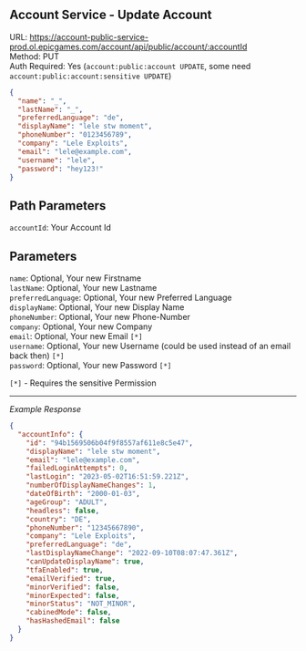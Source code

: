 ## Account Service - Update Account

URL: https://account-public-service-prod.ol.epicgames.com/account/api/public/account/:accountId \
Method: PUT \
Auth Required: Yes (`account:public:account UPDATE`, some need `account:public:account:sensitive UPDATE`)

```json
{
  "name": "_",
  "lastName": "_",
  "preferredLanguage": "de",
  "displayName": "lele stw moment",
  "phoneNumber": "0123456789",
  "company": "Lele Exploits",
  "email": "lele@example.com",
  "username": "lele",
  "password": "hey123!"
}
```

## Path Parameters

`accountId`: Your Account Id

## Parameters

`name`: Optional, Your new Firstname <br/>
`lastName`: Optional, Your new Lastname <br/>
`preferredLanguage`: Optional, Your new Preferred Language <br/>
`displayName`: Optional, Your new Display Name <br/>
`phoneNumber`: Optional, Your new Phone-Number <br/>
`company`: Optional, Your new Company <br/>
`email`: Optional, Your new Email `[*]` <br/>
`username`: Optional, Your new Username (could be used instead of an email back then) `[*]` <br/>
`password`: Optional, Your new Password `[*]` <br/>

`[*]` - Requires the sensitive Permission

---

_Example Response_

```json
{
  "accountInfo": {
    "id": "94b1569506b04f9f8557af611e8c5e47",
    "displayName": "lele stw moment",
    "email": "lele@example.com",
    "failedLoginAttempts": 0,
    "lastLogin": "2023-05-02T16:51:59.221Z",
    "numberOfDisplayNameChanges": 1,
    "dateOfBirth": "2000-01-03",
    "ageGroup": "ADULT",
    "headless": false,
    "country": "DE",
    "phoneNumber": "12345667890",
    "company": "Lele Exploits",
    "preferredLanguage": "de",
    "lastDisplayNameChange": "2022-09-10T08:07:47.361Z",
    "canUpdateDisplayName": true,
    "tfaEnabled": true,
    "emailVerified": true,
    "minorVerified": false,
    "minorExpected": false,
    "minorStatus": "NOT_MINOR",
    "cabinedMode": false,
    "hasHashedEmail": false
  }
}
```
